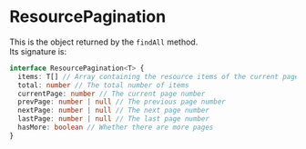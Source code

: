 # ResourcePagination

This is the object returned by the `findAll` method.<br>
Its signature is:

```ts
interface ResourcePagination<T> {
  items: T[] // Array containing the resource items of the current page
  total: number // The total number of items
  currentPage: number // The current page number
  prevPage: number | null // The previous page number
  nextPage: number | null // The next page number
  lastPage: number | null // The last page number
  hasMore: boolean // Whether there are more pages
}
```
